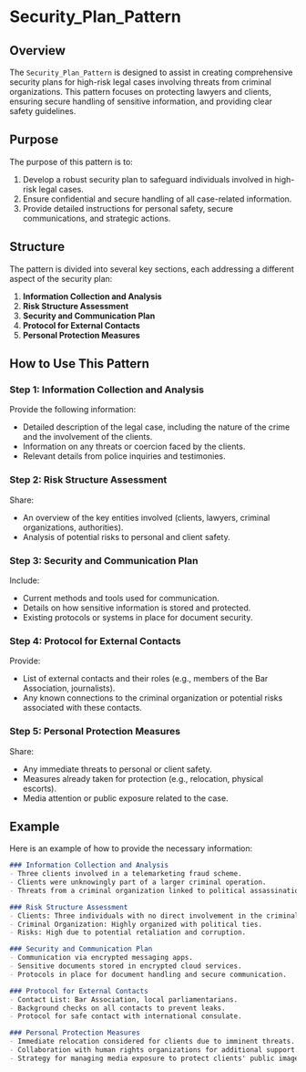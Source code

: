 # Security_Plan_Pattern

## Overview

The `Security_Plan_Pattern` is designed to assist in creating comprehensive security plans for high-risk legal cases involving threats from criminal organizations. This pattern focuses on protecting lawyers and clients, ensuring secure handling of sensitive information, and providing clear safety guidelines.

## Purpose

The purpose of this pattern is to:
1. Develop a robust security plan to safeguard individuals involved in high-risk legal cases.
2. Ensure confidential and secure handling of all case-related information.
3. Provide detailed instructions for personal safety, secure communications, and strategic actions.

## Structure

The pattern is divided into several key sections, each addressing a different aspect of the security plan:

1. **Information Collection and Analysis**
2. **Risk Structure Assessment**
3. **Security and Communication Plan**
4. **Protocol for External Contacts**
5. **Personal Protection Measures**

## How to Use This Pattern

### Step 1: Information Collection and Analysis

Provide the following information:
- Detailed description of the legal case, including the nature of the crime and the involvement of the clients.
- Information on any threats or coercion faced by the clients.
- Relevant details from police inquiries and testimonies.

### Step 2: Risk Structure Assessment

Share:
- An overview of the key entities involved (clients, lawyers, criminal organizations, authorities).
- Analysis of potential risks to personal and client safety.

### Step 3: Security and Communication Plan

Include:
- Current methods and tools used for communication.
- Details on how sensitive information is stored and protected.
- Existing protocols or systems in place for document security.

### Step 4: Protocol for External Contacts

Provide:
- List of external contacts and their roles (e.g., members of the Bar Association, journalists).
- Any known connections to the criminal organization or potential risks associated with these contacts.

### Step 5: Personal Protection Measures

Share:
- Any immediate threats to personal or client safety.
- Measures already taken for protection (e.g., relocation, physical escorts).
- Media attention or public exposure related to the case.

## Example

Here is an example of how to provide the necessary information:

```markdown
### Information Collection and Analysis
- Three clients involved in a telemarketing fraud scheme.
- Clients were unknowingly part of a larger criminal operation.
- Threats from a criminal organization linked to political assassinations.

### Risk Structure Assessment
- Clients: Three individuals with no direct involvement in the criminal scheme.
- Criminal Organization: Highly organized with political ties.
- Risks: High due to potential retaliation and corruption.

### Security and Communication Plan
- Communication via encrypted messaging apps.
- Sensitive documents stored in encrypted cloud services.
- Protocols in place for document handling and secure communication.

### Protocol for External Contacts
- Contact List: Bar Association, local parliamentarians.
- Background checks on all contacts to prevent leaks.
- Protocol for safe contact with international consulate.

### Personal Protection Measures
- Immediate relocation considered for clients due to imminent threats.
- Collaboration with human rights organizations for additional support.
- Strategy for managing media exposure to protect clients' public image.
